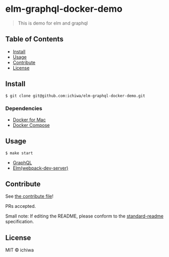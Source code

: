 # elm-graphql-docker-demo

> This is demo for elm and graphql

## Table of Contents

- [Install](#install)
- [Usage](#usage)
- [Contribute](#contribute)
- [License](#license)

## Install

```
$ git clone git@github.com:ichiwa/elm-graphql-docker-demo.git
```

### Dependencies

- [Docker for Mac](https://docs.docker.com/docker-for-mac/)
- [Docker Compose](https://docs.docker.com/compose/install/)


## Usage

```
$ make start
```

- [GraphQL](http://localhost:3000/graphql)
- [Elm(webpack-dev-server)](http://localhost:8080)

## Contribute

See [the contribute file](contribute.md)!

PRs accepted.

Small note: If editing the README, please conform to the [standard-readme](https://github.com/RichardLitt/standard-readme) specification.

## License

MIT © ichiwa
